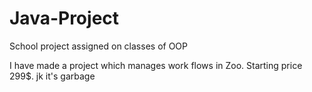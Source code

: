 # Java-Project
School project assigned on classes of OOP

I have made a project which manages work flows in Zoo. Starting price 299$. jk it's garbage
